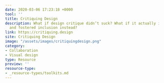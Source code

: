 ```yaml
---
date: 2020-03-06 17:23:18 +0000
tool: ''
title: Critiquing Design
description: What if design critique didn’t suck? What if it actually improved design
  and fostered inclusion instead?
link: https://critiquing.design
site: Critiquing Design
image: "/assets/images/critiquingdesign.png"
category:
- Collaboration
- Visual design
type: Resource
preview: ''
resource-type: 
- _resource-types/toolkits.md
---
```

